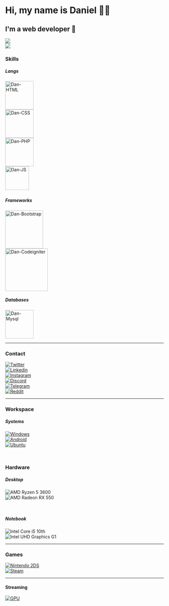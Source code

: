 <!-- Bootstrap -->
<link href="https://cdn.jsdelivr.net/npm/bootstrap@5.1.3/dist/css/bootstrap.min.css" rel="stylesheet" integrity="sha384-1BmE4kWBq78iYhFldvKuhfTAU6auU8tT94WrHftjDbrCEXSU1oBoqyl2QvZ6jIW3" crossorigin="anonymous">

<!-- Main -->
<div class="container">

  <!-- Opening -->
  <div class="row">
    <div class="col-sm-12 tex-center">
      <h1>Hi, my name is Daniel 👊🏾</h1>
      <h2>I'm a web developer 🐘</h2>
    </div>
  </div>

  <!-- Github Stats -->
  <div class="row">
    <div class="col-sm-6"><a href="#"><img src="https://github-readme-stats.vercel.app/api?username=dancarvalhodev&count_private=true&show_icons=true&theme=synthwave"></a></div>
    <div class="col-sm-6"><a href="#"><img src="https://github-readme-stats.vercel.app/api/top-langs/?username=dancarvalhodev&theme=synthwave"></a></div>
  </div>

  <!-- Skiils -->
  <h3>Skills</h3>
  <h5>Langs</h5>
  <div style="padding-bottom: 5px;" class="row">
    <div class="col-sm-3 p-2">
      <img style="width: 90px;" alt="Dan-HTML" src="https://img.shields.io/badge/html5-%23E34F26.svg?style=for-the-badge&logo=html5&logoColor=white">
    </div>
    <div class="col-sm-3 p-2">
      <img style="width: 90px;" alt="Dan-CSS" src="https://img.shields.io/badge/css3-%231572B6.svg?style=for-the-badge&logo=css3&logoColor=white">
    </div>
    <div class="col-sm-3 p-2">
      <img style="width: 90px;" alt="Dan-PHP" src="https://img.shields.io/badge/php-%23777BB4.svg?style=for-the-badge&logo=php&logoColor=white">
    </div>     
    <div class="col-sm-3 p-2">
      <img style="width: 75px;" alt="Dan-JS" src="https://img.shields.io/badge/JS-F7DF1E?style=for-the-badge&logo=javascript&logoColor=black">
    </div>   
  </div>
  <h5>Frameworks</h5>
  <div class="row">
    <div class="col-sm-6 p-2">
      <img style="width: 120px;" alt="Dan-Bootstrap" src="https://img.shields.io/badge/Bootstrap-563D7C?style=for-the-badge&logo=bootstrap&logoColor=white">
    </div>
    <div class="col-sm-6 p-2">
      <img style="width: 135px;" alt="Dan-Codeigniter" src="https://img.shields.io/badge/CodeIgniter-%23EF4223.svg?style=for-the-badge&logo=codeIgniter&logoColor=white">
    </div>    
  </div>
  <h5>Databases</h5>
  <div class="row">
    <div class="col-sm-12 p-2">
      <img style="width: 90px;" alt="Dan-Mysql" src="https://img.shields.io/badge/MySQL-1c50a3?style=for-the-badge&logo=mysql&logoColor=white">
    </div>  
  </div>
  <hr>

  <h3>Contact</h3>
  <div class="row">
    <div class="col-sm-2">
      <a href="https://twitter.com/dancarvalhodev"><img align="center" alt="Twitter" src="https://img.shields.io/badge/Twitter-1DA1F2?style=for-the-badge&logo=twitter&logoColor=white"></a>
    </div>
    <div class="col-sm-2">
      <a href="https://www.linkedin.com/in/daniel-carvalho-02578a15a/"><img align="center" alt="Linkedin" src="https://img.shields.io/badge/LinkedIn-0077B5?style=for-the-badge&logo=linkedin&logoColor=white"></a>
    </div>
    <div class="col-sm-2">
      <a href="https://www.instagram.com/dancarvalho.dev/"><img align="center" alt="Instagram" src="https://img.shields.io/badge/Instagram-E4405F?style=for-the-badge&logo=instagram&logoColor=white"></a>
    </div> 
    <div class="col-sm-2">
      <a href="https://discord.com/users/252924849603739648"><img align="center" alt="Discord" src="https://img.shields.io/badge/Discord-7289DA?style=for-the-badge&logo=discord&logoColor=white"></a>
    </div> 
    <div class="col-sm-2">
      <a href="https://t.me/dancarvalhodev"><img align="center" alt="Telegram" src="https://img.shields.io/badge/Telegram-2CA5E0?style=for-the-badge&logo=telegram&logoColor=white"></a>
    </div>   
    <div class="col-sm-2">
      <a href="https://www.reddit.com/user/dancarvalhodev"><img align="center" alt="Reddit" src="https://img.shields.io/badge/Reddit-FF4500?style=for-the-badge&logo=reddit&logoColor=white"></a>
    </div>                    
  </div>
  <hr>

  <!-- Workspace -->
  <h3>Workspace</h3>
  <div style="padding-bottom: 30px;" class="row">  
    <h5>Systems</h5>
    <div class="col-sm-4">
      <a href="https://www.microsoft.com/pt-br/windows/"><img align="center" alt="Windows" src="https://img.shields.io/badge/Windows-0078D6?style=for-the-badge&logo=windows logoColor=white"></a>
    </div>
    <div class="col-sm-4">
      <a href="https://www.android.com/intl/pt-BR_br/"><img align="center" alt="Android" src="https://img.shields.io/badge/Android-3DDC84?style=for-the-badge&logo=android&logoColor=white"></a>
    </div>
    <div class="col-sm-4">
      <a href="https://ubuntu.com/"><img align="center" alt="Ubuntu" src="https://img.shields.io/badge/Ubuntu-E95420?style=for-the-badge&logo=ubuntu&logoColor=white"></a>
    </div>
  </div>
  <div style="padding-bottom: 30px;" class="row">
    <h3>Hardware</h3>
    <h5>Desktop</h5>
    <div class="col-sm-6">
      <img align="center" alt="AMD Ryzen 5 3600" src="https://img.shields.io/badge/AMD-Ryzen_5_3600-ED1C24?style=for-the-badge&logo=amd&logoColor=white">
    </div> 
    <div class="col-sm-6">
      <img align="center" alt="AMD Radeon RX 550" src="https://img.shields.io/badge/AMD-Radeon_RX_550-ED1C24?style=for-the-badge&logo=amd&logoColor=white">
    </div> 
  </div>
  <div class="row">
    <h5>Notebook</h5>
    <div class="col-sm-6">
      <img align="center" alt="Intel Core i5 10th" src="https://img.shields.io/badge/Intel-Core_i5_10th-0071C5?style=for-the-badge&logo=intel&logoColor=white">
    </div>
    <div class="col-sm-6">
      <img align="center" alt="Intel UHD Graphics G1" src="https://img.shields.io/badge/Intel-UHD Graphics_G1-0071C5?style=for-the-badge&logo=intel&logoColor=white">
    </div>
  </div>
  <hr>

  <!-- Games -->
  <h3>Games</h3>
  <div class="row">
    <div class="col-sm-6">
      <a href="https://pt.wikipedia.org/wiki/Nintendo_2DS"><img align="center" alt="Nintendo 2DS" src="https://img.shields.io/badge/Nintendo_2DS-D13328?style=for-the-badge&logo=nintendo-3ds&logoColor=white"></a>
    </div>
    <div class="col-sm-6">
      <a href="https://steamcommunity.com/id/eusouodan/"><img align="center" alt="Steam" src="https://img.shields.io/badge/Steam-000000?style=for-the-badge&logo=steam&logoColor=white"></a>
    </div>
  </div>
  <hr>

  <!-- Streaming -->
  <h4>Streaming</h4>
  <div class="row">
    <div class="col-sm-12"><a href="https://open.spotify.com/playlist/2ysvMJHeh8sgXOUosIK5EZ?si=5f788b776b894481"><img align="center" alt="GPU" src="https://img.shields.io/badge/Spotify-1ED760?&style=for-the-badge&logo=spotify&logoColor=white"></a></div>
  </div>
<div>



<!-- 
I'm Dan and currently I work as Web Developer
he/him -->

